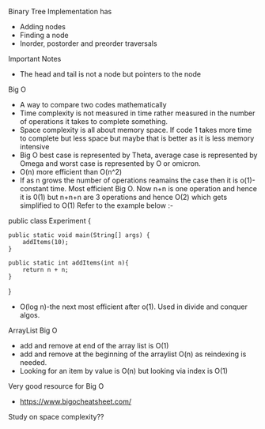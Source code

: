

Binary Tree Implementation has
- Adding nodes
- Finding a node
- Inorder, postorder and preorder traversals

Important Notes
- The head and tail is not a node but pointers to the node

Big O
- A way to compare two codes mathematically
- Time complexity is not measured in time rather measured in the number of operations it takes to complete something.
- Space complexity is all about memory space. If code 1 takes more time to complete but less space but maybe that is better as it is less memory intensive
- Big O best case is represented by Theta, average case is represented by Omega and worst case is represented by O or omicron.
- O(n) more efficient than O(n^2)
- If as n grows the number of operations reamains the case then it is o(1)-constant time. Most efficient Big O. Now n+n is one operation and hence it is 0(1) but n+n+n are 3 operations and hence O(2) which gets simplified to O(1) Refer to the example below :-

public class Experiment {

    public static void main(String[] args) {
        addItems(10);
    }
    
    public static int addItems(int n){
        return n + n;
    }
}

- O(log n)-the next most efficient after o(1). Used in divide and conquer algos.

ArrayList Big O
- add and remove at end of the array list is O(1)
- add and remove at the beginning of the arraylist O(n) as reindexing is needed.
- Looking for an item by value is O(n) but looking via index is O(1)

Very good resource for Big O
- https://www.bigocheatsheet.com/

Study on space complexity??